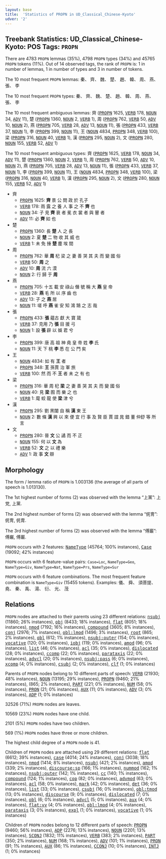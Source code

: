 ```yaml
---
layout: base
title:  'Statistics of PROPN in UD_Classical_Chinese-Kyoto'
udver: '2'
---
```


## Treebank Statistics: UD_Classical_Chinese-Kyoto: POS Tags: `PROPN`

There are 4783 `PROPN` lemmas (35%), 4798 `PROPN` types (34%) and 45765 `PROPN` tokens (11%).
Out of 14 observed tags, the rank of `PROPN` is: 1 in number of lemmas, 1 in number of types and 3 in number of tokens.

The 10 most frequent `PROPN` lemmas: 秦、 齊、 魏、 楚、 趙、 韓、 周、 燕、 張、 李

The 10 most frequent `PROPN` types:  秦、 齊、 魏、 楚、 趙、 韓、 周、 燕、 張、 李

The 10 most frequent ambiguous lemmas: 齊 (<tt><a href="lzh_kyoto-pos-PROPN.html">PROPN</a></tt> 1625, <tt><a href="lzh_kyoto-pos-VERB.html">VERB</a></tt> 178, <tt><a href="lzh_kyoto-pos-NOUN.html">NOUN</a></tt> 34, <tt><a href="lzh_kyoto-pos-ADV.html">ADV</a></tt> 11), 楚 (<tt><a href="lzh_kyoto-pos-PROPN.html">PROPN</a></tt> 1360, <tt><a href="lzh_kyoto-pos-NOUN.html">NOUN</a></tt> 2, <tt><a href="lzh_kyoto-pos-VERB.html">VERB</a></tt> 1), 周 (<tt><a href="lzh_kyoto-pos-PROPN.html">PROPN</a></tt> 762, <tt><a href="lzh_kyoto-pos-VERB.html">VERB</a></tt> 50, <tt><a href="lzh_kyoto-pos-ADV.html">ADV</a></tt> 10, <tt><a href="lzh_kyoto-pos-NOUN.html">NOUN</a></tt> 2), 燕 (<tt><a href="lzh_kyoto-pos-PROPN.html">PROPN</a></tt> 705, <tt><a href="lzh_kyoto-pos-VERB.html">VERB</a></tt> 28, <tt><a href="lzh_kyoto-pos-ADV.html">ADV</a></tt> 13, <tt><a href="lzh_kyoto-pos-NOUN.html">NOUN</a></tt> 11), 張 (<tt><a href="lzh_kyoto-pos-PROPN.html">PROPN</a></tt> 433, <tt><a href="lzh_kyoto-pos-VERB.html">VERB</a></tt> 37, <tt><a href="lzh_kyoto-pos-NOUN.html">NOUN</a></tt> 1), 李 (<tt><a href="lzh_kyoto-pos-PROPN.html">PROPN</a></tt> 399, <tt><a href="lzh_kyoto-pos-NOUN.html">NOUN</a></tt> 11), 王 (<tt><a href="lzh_kyoto-pos-NOUN.html">NOUN</a></tt> 4834, <tt><a href="lzh_kyoto-pos-PROPN.html">PROPN</a></tt> 348, <tt><a href="lzh_kyoto-pos-VERB.html">VERB</a></tt> 100), 梁 (<tt><a href="lzh_kyoto-pos-PROPN.html">PROPN</a></tt> 316, <tt><a href="lzh_kyoto-pos-NOUN.html">NOUN</a></tt> 40, <tt><a href="lzh_kyoto-pos-VERB.html">VERB</a></tt> 1), 漢 (<tt><a href="lzh_kyoto-pos-PROPN.html">PROPN</a></tt> 295, <tt><a href="lzh_kyoto-pos-NOUN.html">NOUN</a></tt> 2), 文 (<tt><a href="lzh_kyoto-pos-PROPN.html">PROPN</a></tt> 280, <tt><a href="lzh_kyoto-pos-NOUN.html">NOUN</a></tt> 155, <tt><a href="lzh_kyoto-pos-VERB.html">VERB</a></tt> 52, <tt><a href="lzh_kyoto-pos-ADV.html">ADV</a></tt> 1)

The 10 most frequent ambiguous types:  齊 (<tt><a href="lzh_kyoto-pos-PROPN.html">PROPN</a></tt> 1625, <tt><a href="lzh_kyoto-pos-VERB.html">VERB</a></tt> 178, <tt><a href="lzh_kyoto-pos-NOUN.html">NOUN</a></tt> 34, <tt><a href="lzh_kyoto-pos-ADV.html">ADV</a></tt> 11), 楚 (<tt><a href="lzh_kyoto-pos-PROPN.html">PROPN</a></tt> 1360, <tt><a href="lzh_kyoto-pos-NOUN.html">NOUN</a></tt> 2, <tt><a href="lzh_kyoto-pos-VERB.html">VERB</a></tt> 1), 周 (<tt><a href="lzh_kyoto-pos-PROPN.html">PROPN</a></tt> 762, <tt><a href="lzh_kyoto-pos-VERB.html">VERB</a></tt> 50, <tt><a href="lzh_kyoto-pos-ADV.html">ADV</a></tt> 10, <tt><a href="lzh_kyoto-pos-NOUN.html">NOUN</a></tt> 2), 燕 (<tt><a href="lzh_kyoto-pos-PROPN.html">PROPN</a></tt> 705, <tt><a href="lzh_kyoto-pos-VERB.html">VERB</a></tt> 28, <tt><a href="lzh_kyoto-pos-ADV.html">ADV</a></tt> 13, <tt><a href="lzh_kyoto-pos-NOUN.html">NOUN</a></tt> 11), 張 (<tt><a href="lzh_kyoto-pos-PROPN.html">PROPN</a></tt> 433, <tt><a href="lzh_kyoto-pos-VERB.html">VERB</a></tt> 37, <tt><a href="lzh_kyoto-pos-NOUN.html">NOUN</a></tt> 1), 李 (<tt><a href="lzh_kyoto-pos-PROPN.html">PROPN</a></tt> 399, <tt><a href="lzh_kyoto-pos-NOUN.html">NOUN</a></tt> 11), 王 (<tt><a href="lzh_kyoto-pos-NOUN.html">NOUN</a></tt> 4834, <tt><a href="lzh_kyoto-pos-PROPN.html">PROPN</a></tt> 348, <tt><a href="lzh_kyoto-pos-VERB.html">VERB</a></tt> 100), 梁 (<tt><a href="lzh_kyoto-pos-PROPN.html">PROPN</a></tt> 316, <tt><a href="lzh_kyoto-pos-NOUN.html">NOUN</a></tt> 40, <tt><a href="lzh_kyoto-pos-VERB.html">VERB</a></tt> 1), 漢 (<tt><a href="lzh_kyoto-pos-PROPN.html">PROPN</a></tt> 295, <tt><a href="lzh_kyoto-pos-NOUN.html">NOUN</a></tt> 2), 文 (<tt><a href="lzh_kyoto-pos-PROPN.html">PROPN</a></tt> 280, <tt><a href="lzh_kyoto-pos-NOUN.html">NOUN</a></tt> 155, <tt><a href="lzh_kyoto-pos-VERB.html">VERB</a></tt> 52, <tt><a href="lzh_kyoto-pos-ADV.html">ADV</a></tt> 1)


* 齊
  * <tt><a href="lzh_kyoto-pos-PROPN.html">PROPN</a></tt> 1625: <b>齊</b> 景 公 問 政 於 孔子
  * <tt><a href="lzh_kyoto-pos-VERB.html">VERB</a></tt> 178: 雨 露 之 養 人 事 之 不 <b>齊</b> 也
  * <tt><a href="lzh_kyoto-pos-NOUN.html">NOUN</a></tt> 34: 子 見 <b>齊</b> 衰 者 冕 衣 裳 者 與 瞽 者
  * <tt><a href="lzh_kyoto-pos-ADV.html">ADV</a></tt> 11: 必 <b>齊</b> 如 也
* 楚
  * <tt><a href="lzh_kyoto-pos-PROPN.html">PROPN</a></tt> 1360: 長 <b>楚</b> 人 之 長
  * <tt><a href="lzh_kyoto-pos-NOUN.html">NOUN</a></tt> 2: 夏 <b>楚</b> 二 物 收 其 威 也
  * <tt><a href="lzh_kyoto-pos-VERB.html">VERB</a></tt> 1: 未 免 捶 <b>楚</b> 塵 埃 間
* 周
  * <tt><a href="lzh_kyoto-pos-PROPN.html">PROPN</a></tt> 762: 華 <b>周</b> 杞 梁 之 妻 善 哭 其 夫 而 變 國 俗
  * <tt><a href="lzh_kyoto-pos-VERB.html">VERB</a></tt> 50: <b>周</b> 之
  * <tt><a href="lzh_kyoto-pos-ADV.html">ADV</a></tt> 10: <b>周</b> 流 六 漠
  * <tt><a href="lzh_kyoto-pos-NOUN.html">NOUN</a></tt> 2: 行 歸 于 <b>周</b>
* 燕
  * <tt><a href="lzh_kyoto-pos-PROPN.html">PROPN</a></tt> 705: 十五 載 安 祿山 僭 號 稱 大 <b>燕</b> 皇 帝
  * <tt><a href="lzh_kyoto-pos-VERB.html">VERB</a></tt> 28: <b>燕</b> 毛 所 以 序 齒 也
  * <tt><a href="lzh_kyoto-pos-ADV.html">ADV</a></tt> 13: 子 之 <b>燕</b> 居
  * <tt><a href="lzh_kyoto-pos-NOUN.html">NOUN</a></tt> 11: 嗟 呼 <b>燕</b> 雀 安 知 鴻 鵠 之 志 哉
* 張
  * <tt><a href="lzh_kyoto-pos-PROPN.html">PROPN</a></tt> 433: <b>張</b> 蘊古 獻 大 寶 箴
  * <tt><a href="lzh_kyoto-pos-VERB.html">VERB</a></tt> 37: 克用 乃 <b>張</b> 目 援 弓
  * <tt><a href="lzh_kyoto-pos-NOUN.html">NOUN</a></tt> 1: 設 <b>張</b> 辟 以 娛 君 兮
* 李
  * <tt><a href="lzh_kyoto-pos-PROPN.html">PROPN</a></tt> 399: 唐 高 祖 神 堯 皇 帝 姓 <b>李</b> 氏
  * <tt><a href="lzh_kyoto-pos-NOUN.html">NOUN</a></tt> 11: 天 下 桃 <b>李</b> 悉 在 公 門 矣
* 王
  * <tt><a href="lzh_kyoto-pos-NOUN.html">NOUN</a></tt> 4834: 如 有 <b>王</b> 者
  * <tt><a href="lzh_kyoto-pos-PROPN.html">PROPN</a></tt> 348: <b>王</b> 孫賈 治 軍 旅
  * <tt><a href="lzh_kyoto-pos-VERB.html">VERB</a></tt> 100: 然 而 不 <b>王</b> 者 未 之 有 也
* 梁
  * <tt><a href="lzh_kyoto-pos-PROPN.html">PROPN</a></tt> 316: 華 周 杞 <b>梁</b> 之 妻 善 哭 其 夫 而 變 國 俗
  * <tt><a href="lzh_kyoto-pos-NOUN.html">NOUN</a></tt> 40: 見 <b>梁</b> 囿 而 樂 之 也
  * <tt><a href="lzh_kyoto-pos-VERB.html">VERB</a></tt> 1: 麾 蛟 龍 使 <b>梁</b> 津 兮
* 漢
  * <tt><a href="lzh_kyoto-pos-PROPN.html">PROPN</a></tt> 295: 劉 黑闥 自 稱 <b>漢</b> 東 王
  * <tt><a href="lzh_kyoto-pos-NOUN.html">NOUN</a></tt> 2: 數 條 <b>漢</b> 興 以 來 便 宜 行 事 及 賢 臣 賈 誼 晁 錯 董 仲舒 等 所 言
* 文
  * <tt><a href="lzh_kyoto-pos-PROPN.html">PROPN</a></tt> 280: 晉 <b>文</b> 公 譎 而 不 正
  * <tt><a href="lzh_kyoto-pos-NOUN.html">NOUN</a></tt> 155: 何 以 <b>文</b> 為
  * <tt><a href="lzh_kyoto-pos-VERB.html">VERB</a></tt> 52: <b>文</b> 之 以 禮 樂
  * <tt><a href="lzh_kyoto-pos-ADV.html">ADV</a></tt> 1: 政 事 <b>文</b> 辯

## Morphology

The form / lemma ratio of `PROPN` is 1.003136 (the average of all parts of speech is 1.013130).

The 1st highest number of forms (2) was observed with the lemma “上黨”: 上党, 上黨.

The 2nd highest number of forms (2) was observed with the lemma “侂冑”: 侂冑, 侂胄.

The 3rd highest number of forms (2) was observed with the lemma “傅巖”: 傅巌, 傅巖.

`PROPN` occurs with 2 features: <tt><a href="lzh_kyoto-feat-NameType.html">NameType</a></tt> (45764; 100% instances), <tt><a href="lzh_kyoto-feat-Case.html">Case</a></tt> (19092; 42% instances)

`PROPN` occurs with 6 feature-value pairs: `Case=Loc`, `NameType=Geo`, `NameType=Giv`, `NameType=Nat`, `NameType=Prs`, `NameType=Sur`

`PROPN` occurs with 6 feature combinations.
The most frequent feature combination is `NameType=Giv` (15455 tokens).
Examples: 儀、 舜、 須菩提、 堯、 秦、 禹、 湯、 衍、 光、 茂


## Relations

`PROPN` nodes are attached to their parents using 23 different relations: <tt><a href="lzh_kyoto-dep-nsubj.html">nsubj</a></tt> (11860; 26% instances), <tt><a href="lzh_kyoto-dep-obj.html">obj</a></tt> (8433; 18% instances), <tt><a href="lzh_kyoto-dep-flat.html">flat</a></tt> (8051; 18% instances), <tt><a href="lzh_kyoto-dep-nmod.html">nmod</a></tt> (7192; 16% instances), <tt><a href="lzh_kyoto-dep-compound.html">compound</a></tt> (3605; 8% instances), <tt><a href="lzh_kyoto-dep-conj.html">conj</a></tt> (2976; 7% instances), <tt><a href="lzh_kyoto-dep-obl-lmod.html">obl:lmod</a></tt> (1496; 3% instances), <tt><a href="lzh_kyoto-dep-root.html">root</a></tt> (865; 2% instances), <tt><a href="lzh_kyoto-dep-obl.html">obl</a></tt> (612; 1% instances), <tt><a href="lzh_kyoto-dep-nsubj-outer.html">nsubj:outer</a></tt> (154; 0% instances), <tt><a href="lzh_kyoto-dep-vocative.html">vocative</a></tt> (120; 0% instances), <tt><a href="lzh_kyoto-dep-iobj.html">iobj</a></tt> (119; 0% instances), <tt><a href="lzh_kyoto-dep-amod.html">amod</a></tt> (96; 0% instances), <tt><a href="lzh_kyoto-dep-list.html">list</a></tt> (46; 0% instances), <tt><a href="lzh_kyoto-dep-acl.html">acl</a></tt> (35; 0% instances), <tt><a href="lzh_kyoto-dep-dislocated.html">dislocated</a></tt> (28; 0% instances), <tt><a href="lzh_kyoto-dep-ccomp.html">ccomp</a></tt> (22; 0% instances), <tt><a href="lzh_kyoto-dep-parataxis.html">parataxis</a></tt> (22; 0% instances), <tt><a href="lzh_kyoto-dep-advcl.html">advcl</a></tt> (20; 0% instances), <tt><a href="lzh_kyoto-dep-nsubj-pass.html">nsubj:pass</a></tt> (6; 0% instances), <tt><a href="lzh_kyoto-dep-xcomp.html">xcomp</a></tt> (4; 0% instances), <tt><a href="lzh_kyoto-dep-csubj.html">csubj</a></tt> (2; 0% instances), <tt><a href="lzh_kyoto-dep-clf.html">clf</a></tt> (1; 0% instances)

Parents of `PROPN` nodes belong to 10 different parts of speech: <tt><a href="lzh_kyoto-pos-VERB.html">VERB</a></tt> (21930; 48% instances), <tt><a href="lzh_kyoto-pos-NOUN.html">NOUN</a></tt> (13195; 29% instances), <tt><a href="lzh_kyoto-pos-PROPN.html">PROPN</a></tt> (9460; 21% instances),  (865; 2% instances), <tt><a href="lzh_kyoto-pos-PART.html">PART</a></tt> (221; 0% instances), <tt><a href="lzh_kyoto-pos-NUM.html">NUM</a></tt> (58; 0% instances), <tt><a href="lzh_kyoto-pos-PRON.html">PRON</a></tt> (21; 0% instances), <tt><a href="lzh_kyoto-pos-AUX.html">AUX</a></tt> (11; 0% instances), <tt><a href="lzh_kyoto-pos-ADV.html">ADV</a></tt> (3; 0% instances), <tt><a href="lzh_kyoto-pos-ADP.html">ADP</a></tt> (1; 0% instances)

32526 (71%) `PROPN` nodes are leaves.

10569 (23%) `PROPN` nodes have one child.

2101 (5%) `PROPN` nodes have two children.

569 (1%) `PROPN` nodes have three or more children.

The highest child degree of a `PROPN` node is 41.

Children of `PROPN` nodes are attached using 29 different relations: <tt><a href="lzh_kyoto-dep-flat.html">flat</a></tt> (6612; 39% instances), <tt><a href="lzh_kyoto-dep-case.html">case</a></tt> (4014; 24% instances), <tt><a href="lzh_kyoto-dep-conj.html">conj</a></tt> (3038; 18% instances), <tt><a href="lzh_kyoto-dep-nmod.html">nmod</a></tt> (1414; 8% instances), <tt><a href="lzh_kyoto-dep-nsubj.html">nsubj</a></tt> (421; 2% instances), <tt><a href="lzh_kyoto-dep-amod.html">amod</a></tt> (339; 2% instances), <tt><a href="lzh_kyoto-dep-discourse-sp.html">discourse:sp</a></tt> (166; 1% instances), <tt><a href="lzh_kyoto-dep-nummod.html">nummod</a></tt> (162; 1% instances), <tt><a href="lzh_kyoto-dep-nsubj-outer.html">nsubj:outer</a></tt> (142; 1% instances), <tt><a href="lzh_kyoto-dep-cc.html">cc</a></tt> (140; 1% instances), <tt><a href="lzh_kyoto-dep-compound.html">compound</a></tt> (124; 1% instances), <tt><a href="lzh_kyoto-dep-cop.html">cop</a></tt> (82; 0% instances), <tt><a href="lzh_kyoto-dep-advmod.html">advmod</a></tt> (63; 0% instances), <tt><a href="lzh_kyoto-dep-acl.html">acl</a></tt> (58; 0% instances), <tt><a href="lzh_kyoto-dep-mark.html">mark</a></tt> (42; 0% instances), <tt><a href="lzh_kyoto-dep-det.html">det</a></tt> (36; 0% instances), <tt><a href="lzh_kyoto-dep-list.html">list</a></tt> (33; 0% instances), <tt><a href="lzh_kyoto-dep-csubj.html">csubj</a></tt> (16; 0% instances), <tt><a href="lzh_kyoto-dep-obl-tmod.html">obl:tmod</a></tt> (13; 0% instances), <tt><a href="lzh_kyoto-dep-discourse.html">discourse</a></tt> (9; 0% instances), <tt><a href="lzh_kyoto-dep-dislocated.html">dislocated</a></tt> (7; 0% instances), <tt><a href="lzh_kyoto-dep-obl.html">obl</a></tt> (6; 0% instances), <tt><a href="lzh_kyoto-dep-advcl.html">advcl</a></tt> (5; 0% instances), <tt><a href="lzh_kyoto-dep-aux.html">aux</a></tt> (4; 0% instances), <tt><a href="lzh_kyoto-dep-flat-vv.html">flat:vv</a></tt> (4; 0% instances), <tt><a href="lzh_kyoto-dep-obl-lmod.html">obl:lmod</a></tt> (4; 0% instances), <tt><a href="lzh_kyoto-dep-parataxis.html">parataxis</a></tt> (3; 0% instances), <tt><a href="lzh_kyoto-dep-expl.html">expl</a></tt> (1; 0% instances), <tt><a href="lzh_kyoto-dep-vocative.html">vocative</a></tt> (1; 0% instances)

Children of `PROPN` nodes belong to 12 different parts of speech: <tt><a href="lzh_kyoto-pos-PROPN.html">PROPN</a></tt> (9460; 56% instances), <tt><a href="lzh_kyoto-pos-ADP.html">ADP</a></tt> (2276; 13% instances), <tt><a href="lzh_kyoto-pos-NOUN.html">NOUN</a></tt> (2201; 13% instances), <tt><a href="lzh_kyoto-pos-SCONJ.html">SCONJ</a></tt> (1832; 11% instances), <tt><a href="lzh_kyoto-pos-VERB.html">VERB</a></tt> (383; 2% instances), <tt><a href="lzh_kyoto-pos-PART.html">PART</a></tt> (350; 2% instances), <tt><a href="lzh_kyoto-pos-NUM.html">NUM</a></tt> (168; 1% instances), <tt><a href="lzh_kyoto-pos-ADV.html">ADV</a></tt> (101; 1% instances), <tt><a href="lzh_kyoto-pos-PRON.html">PRON</a></tt> (91; 1% instances), <tt><a href="lzh_kyoto-pos-AUX.html">AUX</a></tt> (86; 1% instances), <tt><a href="lzh_kyoto-pos-CCONJ.html">CCONJ</a></tt> (10; 0% instances), <tt><a href="lzh_kyoto-pos-INTJ.html">INTJ</a></tt> (1; 0% instances)

